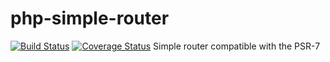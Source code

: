 # php-simple-router 
[![Build Status](https://travis-ci.org/alexpts/php-simple-router.svg?branch=master)](https://travis-ci.org/alexpts/php-simple-router)
[![Coverage Status](https://img.shields.io/coveralls/alexpts/php-simple-router/master.svg)](https://coveralls.io/r/zendframework/alexpts/php-simple-router?branch=master)
Simple router compatible with the PSR-7
